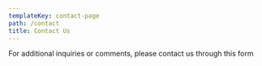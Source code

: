 ```yaml
---
templateKey: contact-page
path: /contact
title: Contact Us
---
```

For additional inquiries or comments, please contact us through this form